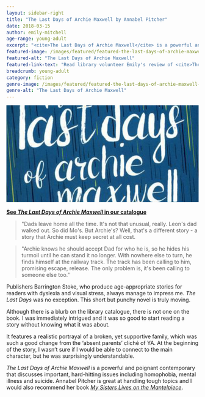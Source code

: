 ```yaml
---
layout: sidebar-right
title: "The Last Days of Archie Maxwell by Annabel Pitcher"
date: 2018-03-15
author: emily-mitchell
age-range: young-adult
excerpt: "<cite>The Last Days of Archie Maxwell</cite> is a powerful and poignant contemporary that discusses important, hard-hitting issues."
featured-image: /images/featured/featured-the-last-days-of-archie-maxwell.jpg
featured-alt: "The Last Days of Archie Maxwell"
featured-link-text: "Read library volunteer Emily's review of <cite>The Last Days of Archie Maxwell</cite>, by Annabel Pitcher."
breadcrumb: young-adult
category: fiction
genre-image: /images/featured/featured-the-last-days-of-archie-maxwell-genre.jpg
genre-alt: "The Last Days of Archie Maxwell"
---
```


![The Last Days of Archie Maxwell](/images/featured/featured-the-last-days-of-archie-maxwell.jpg)

**[See <cite>The Last Days of Archie Maxwell</cite> in our catalogue](https://suffolk.spydus.co.uk/cgi-bin/spydus.exe/ENQ/OPAC/BIBENQ?BRN=2271801)**

> "Dads leave home all the time. It's not that unusual, really. Leon's dad walked out. So did Mo's. But Archie's? Well, that's a different story - a story that Archie must keep secret at all cost.

> "Archie knows he should accept Dad for who he is, so he hides his turmoil until he can stand it no longer. With nowhere else to turn, he finds himself at the railway track. The track has been calling to him, promising escape, release. The only problem is, it's been calling to someone else too."

Publishers Barrington Stoke, who produce age-appropriate stories for readers with dyslexia and visual stress, always manage to impress me. <cite>The Last Days</cite> was no exception. This short but punchy novel is truly moving.

Although there is a blurb on the library catalogue, there is not one on the book. I was immediately intrigued and it was so good to start reading a story without knowing what it was about.

It features a realistic portrayal of a broken, yet supportive family, which was such a good change from the ‘absent parents’ cliché of YA. At the beginning of the story, I wasn’t sure if I would be able to connect to the main character, but he was surprisingly understandable.

<cite>The Last Days of Archie Maxwell</cite> is a powerful and poignant contemporary that discusses important, hard-hitting issues including homophobia, mental illness and suicide. Annabel Pitcher is great at handling tough topics and I would also recommend her book [<cite>My Sisters Lives on the Mantelpiece</cite>](https://suffolk.spydus.co.uk/cgi-bin/spydus.exe/ENQ/OPAC/BIBENQ?BRN=1592263).
